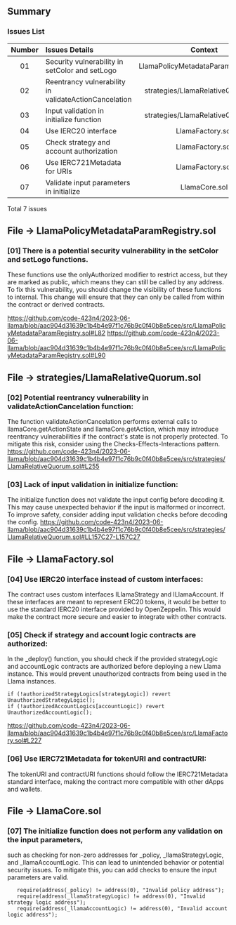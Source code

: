 ## Summary
### Issues List
| Number |Issues Details|Context|
|:--:|:-------|:--:|
|01|Security vulnerability in setColor and setLogo| LlamaPolicyMetadataParamRegistry.sol |
|02|Reentrancy vulnerability in validateActionCancelation| strategies/LlamaRelativeQuorum.sol |
|03|Input validation in initialize function| strategies/LlamaRelativeQuorum.sol |
|04|Use IERC20 interface| LlamaFactory.sol |
|05|Check strategy and account authorization| LlamaFactory.sol |
|06|Use IERC721Metadata for URIs| LlamaFactory.sol |
|07|Validate input parameters in initialize| LlamaCore.sol |

Total 7 issues

## File -> LlamaPolicyMetadataParamRegistry.sol
### [01] There is a potential security vulnerability in the setColor and setLogo functions. 
These functions use the onlyAuthorized modifier to restrict access, but they are marked as public, which means they can still be called by any address. To fix this vulnerability, you should change the visibility of these functions to internal. This change will ensure that they can only be called from within the contract or derived contracts.

https://github.com/code-423n4/2023-06-llama/blob/aac904d31639c1b4b4e97f1c76b9c0f40b8e5cee/src/LlamaPolicyMetadataParamRegistry.sol#L82
https://github.com/code-423n4/2023-06-llama/blob/aac904d31639c1b4b4e97f1c76b9c0f40b8e5cee/src/LlamaPolicyMetadataParamRegistry.sol#L90


## File -> strategies/LlamaRelativeQuorum.sol

### [02] Potential reentrancy vulnerability in validateActionCancelation function:
The function validateActionCancelation performs external calls to llamaCore.getActionState and llamaCore.getAction, which may introduce reentrancy vulnerabilities if the contract's state is not properly protected. To mitigate this risk, consider using the Checks-Effects-Interactions pattern.
https://github.com/code-423n4/2023-06-llama/blob/aac904d31639c1b4b4e97f1c76b9c0f40b8e5cee/src/strategies/LlamaRelativeQuorum.sol#L255

### [03] Lack of input validation in initialize function:
The initialize function does not validate the input config before decoding it. This may cause unexpected behavior if the input is malformed or incorrect. To improve safety, consider adding input validation checks before decoding the config.
https://github.com/code-423n4/2023-06-llama/blob/aac904d31639c1b4b4e97f1c76b9c0f40b8e5cee/src/strategies/LlamaRelativeQuorum.sol#LL157C27-L157C27

## File -> LlamaFactory.sol

### [04] Use IERC20 interface instead of custom interfaces: 
The contract uses custom interfaces ILlamaStrategy and ILlamaAccount. If these interfaces are meant to represent ERC20 tokens, it would be better to use the standard IERC20 interface provided by OpenZeppelin. This would make the contract more secure and easier to integrate with other contracts.

### [05] Check if strategy and account logic contracts are authorized: 
In the _deploy() function, you should check if the provided strategyLogic and accountLogic contracts are authorized before deploying a new Llama instance. This would prevent unauthorized contracts from being used in the Llama instances.
```
if (!authorizedStrategyLogics[strategyLogic]) revert UnauthorizedStrategyLogic();
if (!authorizedAccountLogics[accountLogic]) revert UnauthorizedAccountLogic();
```
https://github.com/code-423n4/2023-06-llama/blob/aac904d31639c1b4b4e97f1c76b9c0f40b8e5cee/src/LlamaFactory.sol#L227

 ### [06] Use IERC721Metadata for tokenURI and contractURI: 
 The tokenURI and contractURI functions should follow the IERC721Metadata standard interface, making the contract more compatible with other dApps and wallets.


## File -> LlamaCore.sol
### [07] The initialize function does not perform any validation on the input parameters,
such as checking for non-zero addresses for _policy, _llamaStrategyLogic, and _llamaAccountLogic. This can lead to unintended behavior or potential security issues. To mitigate this, you can add checks to ensure the input parameters are valid. 
```
   require(address(_policy) != address(0), "Invalid policy address");
   require(address(_llamaStrategyLogic) != address(0), "Invalid strategy logic address");
   require(address(_llamaAccountLogic) != address(0), "Invalid account logic address");
```
